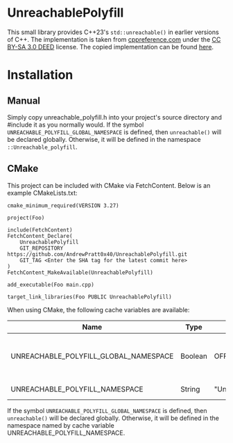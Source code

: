 # UnreachablePolyfill
This small library provides C++23's `std::unreachable()` in earlier versions of C++.
The implementation is taken from [cppreference.com](https://cppreference.com/) under the [CC BY-SA 3.0 DEED](https://creativecommons.org/licenses/by-sa/3.0/) license.
The copied implementation can be found [here](https://en.cppreference.com/w/cpp/utility/unreachable).
# Installation
## Manual
Simply copy unreachable_polyfill.h into your project's source directory and #include it as you normally would.
If the symbol `UNREACHABLE_POLYFILL_GLOBAL_NAMESPACE` is defined, then `unreachable()` will be declared globally. Otherwise, it will be defined in the namespace `::Unreachable_polyfill`.
## CMake
This project can be included with CMake via FetchContent.
Below is an example CMakeLists.txt:
```
cmake_minimum_required(VERSION 3.27)

project(Foo)

include(FetchContent)
FetchContent_Declare(
	UnreachablePolyfill
	GIT_REPOSITORY https://github.com/AndrewPratt0x40/UnreachablePolyfill.git
	GIT_TAG <Enter the SHA tag for the latest commit here>
)
FetchContent_MakeAvailable(UnreachablePolyfill)

add_executable(Foo main.cpp)

target_link_libraries(Foo PUBLIC UnreachablePolyfill)
```
When using CMake, the following cache variables are available:

| Name | Type | Default | Description |
| --- | --- | --- | --- |
| UNREACHABLE_POLYFILL_GLOBAL_NAMESPACE | Boolean | OFF | True if `unreachable()` should be defined globally. False if `unreachable()` should be defined in the namespace named by cache variable UNREACHABLE_POLYFILL_NAMESPACE. |
| UNREACHABLE_POLYFILL_NAMESPACE | String | "Unreachable_polyfill" | The namespace to define `unreachable()` in. |

If the symbol `UNREACHABLE_POLYFILL_GLOBAL_NAMESPACE` is defined, then `unreachable()` will be declared globally. Otherwise, it will be defined in the namespace named by cache variable UNREACHABLE_POLYFILL_NAMESPACE.
